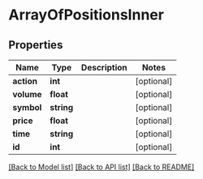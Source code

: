# ArrayOfPositionsInner

## Properties
Name | Type | Description | Notes
------------ | ------------- | ------------- | -------------
**action** | **int** |  | [optional] 
**volume** | **float** |  | [optional] 
**symbol** | **string** |  | [optional] 
**price** | **float** |  | [optional] 
**time** | **string** |  | [optional] 
**id** | **int** |  | [optional] 

[[Back to Model list]](../README.md#documentation-for-models) [[Back to API list]](../README.md#documentation-for-api-endpoints) [[Back to README]](../README.md)


